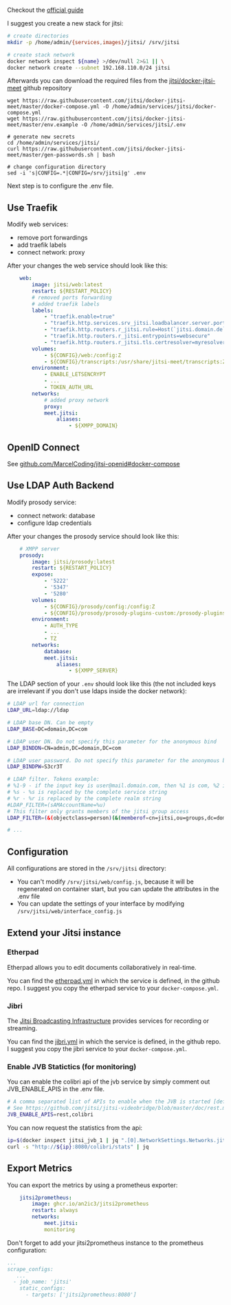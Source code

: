 Checkout the [official guide](https://jitsi.github.io/handbook/docs/devops-guide/devops-guide-docker)

I suggest you create a new stack for jitsi:
```bash
# create directories
mkdir -p /home/admin/{services,images}/jitsi/ /srv/jitsi

# create stack network
docker network inspect ${name} >/dev/null 2>&1 || \
docker network create --subnet 192.168.110.0/24 jitsi
```

Afterwards you can download the required files from the [jitsi/docker-jitsi-meet](https://github.com/jitsi/docker-jitsi-meet) github repository
```
wget https://raw.githubusercontent.com/jitsi/docker-jitsi-meet/master/docker-compose.yml -O /home/admin/services/jitsi/docker-compose.yml
wget https://raw.githubusercontent.com/jitsi/docker-jitsi-meet/master/env.example -O /home/admin/services/jitsi/.env

# generate new secrets
cd /home/admin/services/jitsi/
curl https://raw.githubusercontent.com/jitsi/docker-jitsi-meet/master/gen-passwords.sh | bash

# change configuration directory
sed -i 's|CONFIG=.*|CONFIG=/srv/jitsi|g' .env
```

Next step is to configure the .env file.

## Use Traefik
Modify web services:
<ul>
  <li>
    remove port forwardings
  </li>
  <li>
    add traefik labels
  </li>
  <li>
    connect network: proxy
  </li>
</ul>

After your changes the web service should look like this:
```yaml
    web:
        image: jitsi/web:latest
        restart: ${RESTART_POLICY}
        # removed ports forwarding
        # added traefik labels
        labels:
            - "traefik.enable=true"
            - "traefik.http.services.srv_jitsi.loadbalancer.server.port=80"
            - "traefik.http.routers.r_jitsi.rule=Host(`jitsi.domain.de`)"
            - "traefik.http.routers.r_jitsi.entrypoints=websecure"
            - "traefik.http.routers.r_jitsi.tls.certresolver=myresolver"
        volumes:
            - ${CONFIG}/web:/config:Z
            - ${CONFIG}/transcripts:/usr/share/jitsi-meet/transcripts:Z
        environment:
            - ENABLE_LETSENCRYPT
            - ...
            - TOKEN_AUTH_URL
        networks:
            # added proxy network
            proxy:
            meet.jitsi:
                aliases:
                    - ${XMPP_DOMAIN}
```

## OpenID Connect
See [github.com/MarcelCoding/jitsi-openid#docker-compose](https://github.com/MarcelCoding/jitsi-openid#docker-compose)

## Use LDAP Auth Backend
Modify prosody service:
<ul>
  <li>
    connect network: database
  </li>
  <li>
    configure ldap credentials
  </li>
</ul>


After your changes the prosody service should look like this:
```yaml
    # XMPP server
    prosody:
        image: jitsi/prosody:latest
        restart: ${RESTART_POLICY}
        expose:
            - '5222'
            - '5347'
            - '5280'
        volumes:
            - ${CONFIG}/prosody/config:/config:Z
            - ${CONFIG}/prosody/prosody-plugins-custom:/prosody-plugins-custom:Z
        environment:
            - AUTH_TYPE
            - ...
            - TZ
        networks:
            database:
            meet.jitsi:
                aliases:
                    - ${XMPP_SERVER}
```

The LDAP section of your `.env` should look like this (the not included keys are irrelevant if you don't use ldaps inside the docker network):
```bash
# LDAP url for connection
LDAP_URL=ldap://ldap

# LDAP base DN. Can be empty
LDAP_BASE=DC=domain,DC=com

# LDAP user DN. Do not specify this parameter for the anonymous bind
LDAP_BINDDN=CN=admin,DC=domain,DC=com

# LDAP user password. Do not specify this parameter for the anonymous bind
LDAP_BINDPW=S3cr3T

# LDAP filter. Tokens example:
# %1-9 - if the input key is user@mail.domain.com, then %1 is com, %2 is domain and %3 is mail
# %s - %s is replaced by the complete service string
# %r - %r is replaced by the complete realm string
#LDAP_FILTER=(sAMAccountName=%u)
# This filter only grants members of the jitsi group access
LDAP_FILTER=(&(objectclass=person)(&(memberof=cn=jitsi,ou=groups,dc=domain,dc=de))(uid=%u))

# ...
```

## Configuration
All configurations are stored in the `/srv/jitsi` directory:
<ul>
  <li>
    You can't modify <code>/srv/jitsi/web/config.js</code>, because it will be regenerated on container start, but you can update the attributes in the .env file
  </li>
  <li>
    You can update the settings of your interface by modifying <code>/srv/jitsi/web/interface_config.js</code>
  </li>
</ul>


## Extend your Jitsi instance
### Etherpad
Etherpad allows you to edit documents collaboratively in real-time.

You can find the [etherpad.yml](https://github.com/jitsi/docker-jitsi-meet/blob/master/etherpad.yml) in which the service is defined, in the github repo.
I suggest you copy the etherpad service to your `docker-compose.yml`.

### Jibri
The [Jitsi Broadcasting Infrastructure](https://github.com/jitsi/jibri) provides services for recording or streaming.

You can find the [jibri.yml](https://github.com/jitsi/docker-jitsi-meet/blob/master/jibri.yml) in which the service is defined, in the github repo.  
I suggest you copy the jibri service to your `docker-compose.yml`.

### Enable JVB Statictics (for monitoring)
You can enable the colibri api of the jvb service by simply comment out JVB_ENABLE_APIS in the .env file.
```bash
# A comma separated list of APIs to enable when the JVB is started [default: none]
# See https://github.com/jitsi/jitsi-videobridge/blob/master/doc/rest.md for more information
JVB_ENABLE_APIS=rest,colibri
```

You can now request the statistics from the api:
```bash
ip=$(docker inspect jitsi_jvb_1 | jq ".[0].NetworkSettings.Networks.jitsi.IPAddress" | tr -d '"')
curl -s "http://${ip}:8080/colibri/stats" | jq
```

## Export Metrics
You can export the metrics by using a prometheus exporter:
```yaml
    jitsi2prometheus:
        image: ghcr.io/an2ic3/jitsi2prometheus
        restart: always
        networks:
            meet.jitsi:
            monitoring
```

Don't forget to add your jitsi2prometheus instance to the prometheus configuration:
```yaml
...
scrape_configs:
   ...
  - job_name: 'jitsi'
    static_configs:
      - targets: ['jitsi2prometheus:8080']
```

